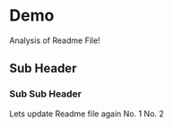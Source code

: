 # Demo
Analysis of Readme File!
## Sub Header

### Sub Sub Header

Lets update Readme file again
No. 1
No. 2